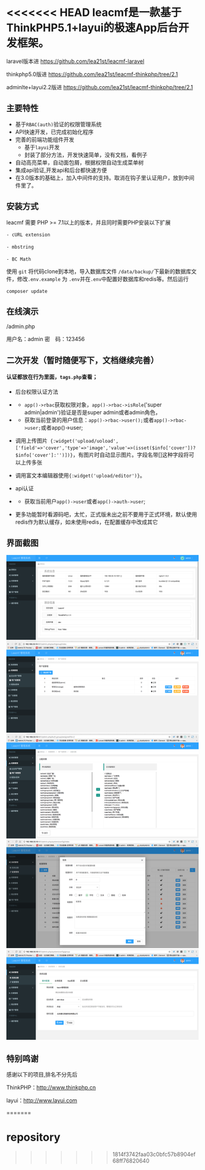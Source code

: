 <<<<<<< HEAD
leacmf是一款基于ThinkPHP5.1+layui的极速App后台开发框架。
===============

laravel版本进 https://github.com/lea21st/leacmf-laravel

thinkphp5.0版进 https://github.com/lea21st/leacmf-thinkphp/tree/2.1

adminlte+layui2.2版进 https://github.com/lea21st/leacmf-thinkphp/tree/2.1

## **主要特性**

* 基于`RBAC(auth)`验证的权限管理系统
* API快速开发，已完成初始化程序
* 完善的前端功能组件开发
    * 基于`layui`开发
    * 封装了部分方法，开发快速简单，没有文档，看例子
 * 自动高亮菜单，自动面包屑，根据权限自动生成菜单树
 * 集成api验证,开发api和后台都快速方便
 * 在3.0版本的基础上，加入中间件的支持。取消在钩子里认证用户，放到中间件里了。
  
  
  ## **安装方式**  
  
leacmf 需要 PHP &gt;= 7.1以上的版本，并且同时需要PHP安装以下扩展

```
- cURL extension

- mbstring

- BC Math
```
使用 ` git ` 将代码clone到本地，导入数据库文件 `/data/backup/`下最新的数据库文件，修改`.env.example` 为 `.env`并在`.env`中配置好数据库和redis等。然后运行

```
composer update
```

## **在线演示**
/admin.php

用户名：admin
密　码：123456

## **二次开发（暂时随便写下，文档继续完善）**

#### 认证都放在行为里面，`tags.php`查看；

* 后台权限认证方法
* * `app()->rbac`获取权限对象，`app()->rbac->isRole`('super admin|admin')验证是否是super admin或者admin角色，
* * 获取当前登录的用户信息：`app()->rbac->user();`或者`app()->rbac->user;`或者app()->user;
* 调用上传图片` {:widget('upload/uoload',['field'=>'cover','type'=>'image','value'=>(isset($info['cover'])?$info['cover']:'')])}`，有图片时自动显示图片。字段名带[]这种字段将可以上传多张
* 调用富文本编辑器使用`{:widget('upload/editor')}`。
 * api认证
 * * 获取当前用户`app()->user`或者`app()->auth->user`;
 

* 更多功能暂时看源码吧，太忙，正式版未出之前不要用于正式环境，默认使用redis作为默认缓存，如未使用redis，在配置缓存中改成其它


## **界面截图**
![1](/public/static/1.png "1")
![2](/public/static/2.png "2")
![3](/public/static/3.png "3")
![4](/public/static/4.png "4")
![5](/public/static/5.png "5")

## **特别鸣谢**

感谢以下的项目,排名不分先后

ThinkPHP：http://www.thinkphp.cn

layui：http://www.layui.com

=======
# repository
>>>>>>> 1814f3742faa03c0bfc57b8904ef68ff76820640
